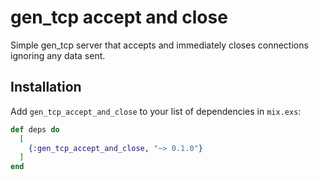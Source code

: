 # gen_tcp accept and close

Simple gen_tcp server that accepts and immediately closes connections ignoring any data sent.

## Installation

Add `gen_tcp_accept_and_close` to your list of dependencies in `mix.exs`:

```elixir
def deps do
  [
    {:gen_tcp_accept_and_close, "~> 0.1.0"}
  ]
end
```

